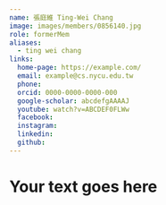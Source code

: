 ```yaml
---
name: 張庭維 Ting-Wei Chang 
image: images/members/0856140.jpg 
role: formerMem
aliases:
  - ting wei chang
links:
  home-page: https://example.com/
  email: example@cs.nycu.edu.tw
  phone: 
  orcid: 0000-0000-0000-000
  google-scholar: abcdefgAAAAJ
  youtube: watch?v=ABCDEF0FLWw
  facebook:
  instagram:
  linkedin:
  github:
---
```

# Your text goes here

